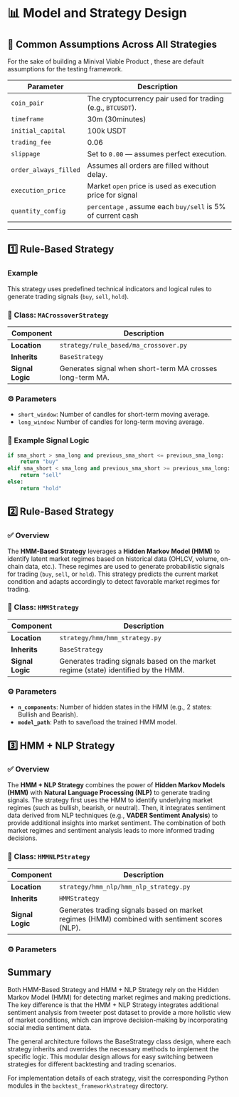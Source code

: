 # 📊 Model and Strategy Design

## 🔧 Common Assumptions Across All Strategies

For the sake of building a Minival Viable Product , these are default assumptions for the testing framework.

| Parameter               | Description |
|------------------------|-------------|
| `coin_pair`            | The cryptocurrency pair used for trading (e.g., `BTCUSDT`). |
| `timeframe`            | 30m (30minutes) |
| `initial_capital`      | 100k USDT |
| `trading_fee`          | 0.06 |
| `slippage`             | Set to `0.00` — assumes perfect execution. |
| `order_always_filled`  | Assumes all orders are filled without delay. |
| `execution_price`      | Market `open` price is used as execution price for signal  |
| `quantity_config`      | `percentage` , assume each `buy/sell` is 5% of current cash  |

---

## 1️⃣ Rule-Based Strategy

### Example

This strategy uses predefined technical indicators and logical rules to generate trading signals (`buy`, `sell`, `hold`).

### 📂 Class: `MACrossoverStrategy`

| Component        | Description |
|------------------|-------------|
| **Location**     | `strategy/rule_based/ma_crossover.py` |
| **Inherits**     | `BaseStrategy` |
| **Signal Logic** | Generates signal when short-term MA crosses long-term MA. |

### ⚙️ Parameters

- `short_window`: Number of candles for short-term moving average.
- `long_window`: Number of candles for long-term moving average.

### 🧠 Example Signal Logic
```python
if sma_short > sma_long and previous_sma_short <= previous_sma_long:
    return "buy"
elif sma_short < sma_long and previous_sma_short >= previous_sma_long:
    return "sell"
else:
    return "hold"

```

## 2️⃣ Rule-Based Strategy

### ✅ Overview

The **HMM-Based Strategy** leverages a **Hidden Markov Model (HMM)** to identify latent market regimes based on historical data (OHLCV, volume, on-chain data, etc.). These regimes are used to generate probabilistic signals for trading (`buy`, `sell`, or `hold`). This strategy predicts the current market condition and adapts accordingly to detect favorable market regimes for trading.

### 📂 Class: `HMMStrategy`

| Component        | Description |
|------------------|-------------|
| **Location**     | `strategy/hmm/hmm_strategy.py` |
| **Inherits**     | `BaseStrategy` |
| **Signal Logic** | Generates trading signals based on the market regime (state) identified by the HMM. |

### ⚙️ Parameters

- **`n_components`**: Number of hidden states in the HMM (e.g., 2 states: Bullish and Bearish).
- **`model_path`**: Path to save/load the trained HMM model.

## 3️⃣ HMM + NLP Strategy

### ✅ Overview

The **HMM + NLP Strategy** combines the power of **Hidden Markov Models (HMM)** with **Natural Language Processing (NLP)** to generate trading signals. The strategy first uses the HMM to identify underlying market regimes (such as bullish, bearish, or neutral). Then, it integrates sentiment data derived from NLP techniques (e.g., **VADER Sentiment Analysis**) to provide additional insights into market sentiment. The combination of both market regimes and sentiment analysis leads to more informed trading decisions.

### 📂 Class: `HMMNLPStrategy`

| Component        | Description |
|------------------|-------------|
| **Location**     | `strategy/hmm_nlp/hmm_nlp_strategy.py` |
| **Inherits**     | `HMMStrategy` |
| **Signal Logic** | Generates trading signals based on market regimes (HMM) combined with sentiment scores (NLP). |

### ⚙️ Parameters


## Summary
Both HMM-Based Strategy and HMM + NLP Strategy rely on the Hidden Markov Model (HMM) for detecting market regimes and making predictions. The key difference is that the HMM + NLP Strategy integrates additional sentiment analysis from tweeter post dataset to provide a more holistic view of market conditions, which can improve decision-making by incorporating social media sentiment data.

The general architecture follows the BaseStrategy class design, where each strategy inherits and overrides the necessary methods to implement the specific logic. This modular design allows for easy switching between strategies for different backtesting and trading scenarios.


For implementation details of each strategy, visit the corresponding Python modules in the `backtest_framework\strategy` directory.